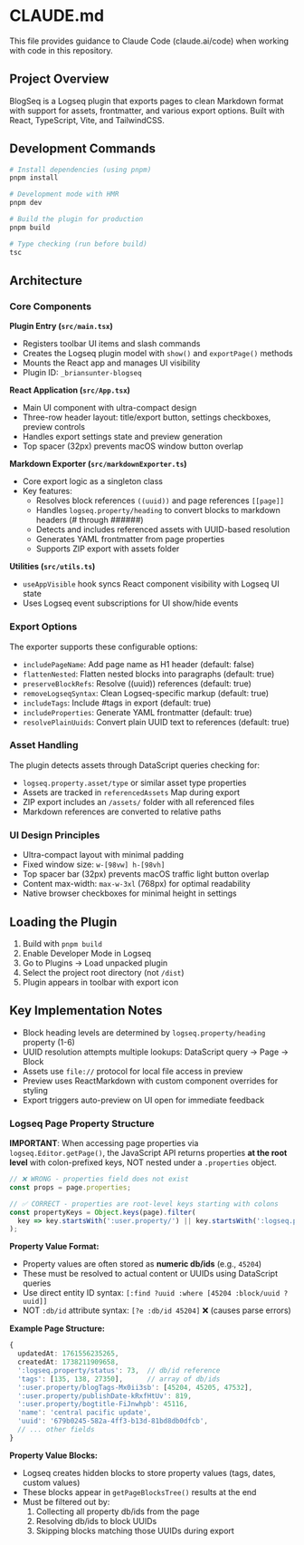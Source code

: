 # CLAUDE.md

This file provides guidance to Claude Code (claude.ai/code) when working with code in this repository.

## Project Overview

BlogSeq is a Logseq plugin that exports pages to clean Markdown format with support for assets, frontmatter, and various export options. Built with React, TypeScript, Vite, and TailwindCSS.

## Development Commands

```bash
# Install dependencies (using pnpm)
pnpm install

# Development mode with HMR
pnpm dev

# Build the plugin for production
pnpm build

# Type checking (run before build)
tsc
```

## Architecture

### Core Components

**Plugin Entry (`src/main.tsx`)**

- Registers toolbar UI items and slash commands
- Creates the Logseq plugin model with `show()` and `exportPage()` methods
- Mounts the React app and manages UI visibility
- Plugin ID: `_briansunter-blogseq`

**React Application (`src/App.tsx`)**

- Main UI component with ultra-compact design
- Three-row header layout: title/export button, settings checkboxes, preview controls
- Handles export settings state and preview generation
- Top spacer (32px) prevents macOS window button overlap

**Markdown Exporter (`src/markdownExporter.ts`)**

- Core export logic as a singleton class
- Key features:
  - Resolves block references `((uuid))` and page references `[[page]]`
  - Handles `logseq.property/heading` to convert blocks to markdown headers (# through ######)
  - Detects and includes referenced assets with UUID-based resolution
  - Generates YAML frontmatter from page properties
  - Supports ZIP export with assets folder

**Utilities (`src/utils.ts`)**

- `useAppVisible` hook syncs React component visibility with Logseq UI state
- Uses Logseq event subscriptions for UI show/hide events

### Export Options

The exporter supports these configurable options:

- `includePageName`: Add page name as H1 header (default: false)
- `flattenNested`: Flatten nested blocks into paragraphs (default: true)
- `preserveBlockRefs`: Resolve ((uuid)) references (default: true)
- `removeLogseqSyntax`: Clean Logseq-specific markup (default: true)
- `includeTags`: Include #tags in export (default: true)
- `includeProperties`: Generate YAML frontmatter (default: true)
- `resolvePlainUuids`: Convert plain UUID text to references (default: true)

### Asset Handling

The plugin detects assets through DataScript queries checking for:

- `logseq.property.asset/type` or similar asset type properties
- Assets are tracked in `referencedAssets` Map during export
- ZIP export includes an `/assets/` folder with all referenced files
- Markdown references are converted to relative paths

### UI Design Principles

- Ultra-compact layout with minimal padding
- Fixed window size: `w-[98vw] h-[98vh]`
- Top spacer bar (32px) prevents macOS traffic light button overlap
- Content max-width: `max-w-3xl` (768px) for optimal readability
- Native browser checkboxes for minimal height in settings

## Loading the Plugin

1. Build with `pnpm build`
2. Enable Developer Mode in Logseq
3. Go to Plugins → Load unpacked plugin
4. Select the project root directory (not `/dist`)
5. Plugin appears in toolbar with export icon

## Key Implementation Notes

- Block heading levels are determined by `logseq.property/heading` property (1-6)
- UUID resolution attempts multiple lookups: DataScript query → Page → Block
- Assets use `file://` protocol for local file access in preview
- Preview uses ReactMarkdown with custom component overrides for styling
- Export triggers auto-preview on UI open for immediate feedback

### Logseq Page Property Structure

**IMPORTANT**: When accessing page properties via `logseq.Editor.getPage()`, the JavaScript API returns properties **at the root level** with colon-prefixed keys, NOT nested under a `.properties` object.

```typescript
// ❌ WRONG - properties field does not exist
const props = page.properties;

// ✅ CORRECT - properties are root-level keys starting with colons
const propertyKeys = Object.keys(page).filter(
  key => key.startsWith(':user.property/') || key.startsWith(':logseq.property/') || key === 'tags'
);
```

**Property Value Format:**

- Property values are often stored as **numeric db/ids** (e.g., `45204`)
- These must be resolved to actual content or UUIDs using DataScript queries
- Use direct entity ID syntax: `[:find ?uuid :where [45204 :block/uuid ?uuid]]`
- NOT `:db/id` attribute syntax: `[?e :db/id 45204]` ❌ (causes parse errors)

**Example Page Structure:**

```typescript
{
  updatedAt: 1761556235265,
  createdAt: 1738211909658,
  ':logseq.property/status': 73,  // db/id reference
  'tags': [135, 138, 27350],      // array of db/ids
  ':user.property/blogTags-Mx0ii3sb': [45204, 45205, 47532],
  ':user.property/publishDate-kRxfHtUv': 819,
  ':user.property/bogtitle-FiJnwhpb': 45116,
  'name': 'central pacific update',
  'uuid': '679b0245-582a-4ff3-b13d-81bd8db0dfcb',
  // ... other fields
}
```

**Property Value Blocks:**

- Logseq creates hidden blocks to store property values (tags, dates, custom values)
- These blocks appear in `getPageBlocksTree()` results at the end
- Must be filtered out by:
  1. Collecting all property db/ids from the page
  2. Resolving db/ids to block UUIDs
  3. Skipping blocks matching those UUIDs during export
